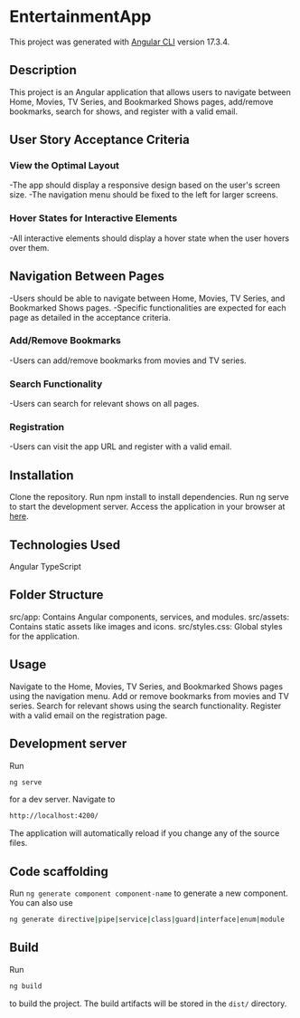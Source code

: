 # EntertainmentApp

This project was generated with [Angular CLI](https://github.com/angular/angular-cli) version 17.3.4.

## Description
This project is an Angular application that allows users to navigate between Home, Movies, TV Series, and Bookmarked Shows pages, add/remove bookmarks, search for shows, and register with a valid email.

## User Story Acceptance Criteria
### View the Optimal Layout
-The app should display a responsive design based on the user's screen size.
-The navigation menu should be fixed to the left for larger screens.

### Hover States for Interactive Elements
-All interactive elements should display a hover state when the user hovers over them.

## Navigation Between Pages
-Users should be able to navigate between Home, Movies, TV Series, and Bookmarked Shows pages.
-Specific functionalities are expected for each page as detailed in the acceptance criteria.

### Add/Remove Bookmarks
-Users can add/remove bookmarks from movies and TV series.

### Search Functionality
-Users can search for relevant shows on all pages.

### Registration
-Users can visit the app URL and register with a valid email.

## Installation
Clone the repository.
Run npm install to install dependencies.
Run ng serve to start the development server.
Access the application in your browser at [here](https://entertainment-app-webapp.vercel.app).

## Technologies Used
Angular
TypeScript

## Folder Structure
src/app: Contains Angular components, services, and modules.
src/assets: Contains static assets like images and icons.
src/styles.css: Global styles for the application.

## Usage
Navigate to the Home, Movies, TV Series, and Bookmarked Shows pages using the navigation menu.
Add or remove bookmarks from movies and TV series.
Search for relevant shows using the search functionality.
Register with a valid email on the registration page.

## Development server

Run 
```bash
ng serve
```
for a dev server. Navigate to 
```bash
http://localhost:4200/
```
The application will automatically reload if you change any of the source files.

## Code scaffolding

Run `ng generate component component-name` to generate a new component. You can also use 
```bash
ng generate directive|pipe|service|class|guard|interface|enum|module
```

## Build

Run 
```bash
ng build
```
to build the project. The build artifacts will be stored in the `dist/` directory.

